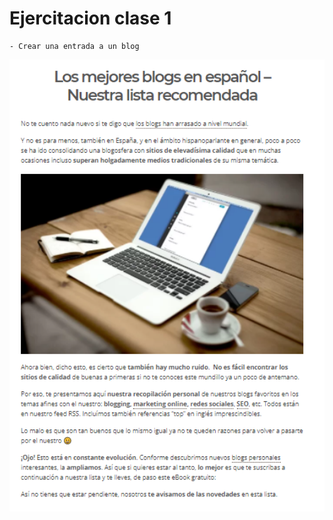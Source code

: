 # Ejercitacion clase 1

    - Crear una entrada a un blog

<img width="800px" src="./ejemplo-ejercitacion.PNG">